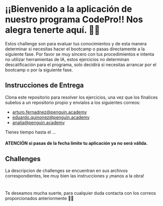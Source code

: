 
# ¡¡Bienvenido a la aplicación de nuestro programa CodePro!! Nos alegra tenerte aquí. 🥳🥳
Estos challenge son para evaluar tus conocimientos y de esta manera determinar si necesitas hacer el bootcamp o pasas directamente a la siguiente fase. Por favor se muy sincero con tus procedimientos e intenta no utilizar herramientas de IA, estos ejercicios no determinan descalificación para el programa, solo decidirá si necesitas arrancar por el bootcamp o por la siguiente fase. 

## Instrucciones de Entrega
Clona este repositorio para resolver los ejercicios, una vez que los finalices subelos a un repositorio propio y envialos a los siguientes correos:
- arturo.fernadnez@penguin.academy
- eduardo.quinonez@penguin.academy
- analia@penguin.academy
  
Tienes tiempo hasta el …
#### ATENCIÓN si pasas de la fecha límite tu aplicación ya no será válida.

## Challenges
La descripcion de challenges se encuentran en sus archivos correspondientes, lee muy bien las instrucciones y ¡manos a la obra!

# 
Te deseamos mucha suerte, para cualquier duda contacta con los correos proporcionados anteriormente 🐧🐧
